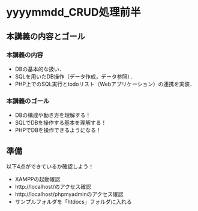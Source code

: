 # yyyymmdd_CRUD処理前半

## 本講義の内容とゴール

### 本講義の内容

- DBの基本的な扱い．
- SQLを用いたDB操作（データ作成，データ参照）．
- PHP上でのSQL実行とtodoリスト（Webアプリケーション）の連携を実装．

### 本講義のゴール

- DBの構成や動き方を理解する！
- SQLでDBを操作する基本を理解する！
- PHPでDBを操作できるようになる！


## 準備

以下4点ができているか確認しよう！

- XAMPPの起動確認
- http://localhost/のアクセス確認
- http://localhost/phpmyadminのアクセス確認
- サンプルフォルダを「htdocs」フォルダに入れる
